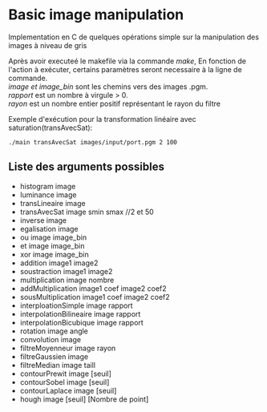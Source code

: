# Basic image manipulation

Implementation en C de quelques opérations simple sur la manipulation des images à niveau de gris

Après avoir executeé le makefile via la commande *make*, En fonction de l'action à exécuter, certains paramètres seront necessaire à la ligne de commande.<br/>
*image et image_bin* sont les chemins vers des images .pgm.<br/>
*rapport* est un nombre à virgule > 0.<br/>
*rayon* est un nombre entier positif représentant le rayon du filtre<br/>

Exemple d'exécution pour la transformation linéaire avec saturation(transAvecSat): <br />

```
./main transAvecSat images/input/port.pgm 2 100
```

<h2>Liste des arguments possibles </h2> 
<ul>
<li>histogram image</li>
<li>luminance image</li>
<li>transLineaire image</li>
<li>transAvecSat image smin smax //2 et 50</li>
<li>inverse image</li>
<li>egalisation image</li>
<li>ou image image_bin</li>
<li>et image image_bin</li>
<li>xor image image_bin</li>
<li>addition image1 image2</li>
<li>soustraction image1 image2</li>
<li>multiplication image nombre</li>
<li>addMultiplication image1 coef image2 coef2</li>
<li>sousMultiplication image1 coef image2 coef2</li>
<li>interploationSimple image rapport</li>
<li>interpolationBilineaire image rapport</li>
<li>interpolationBicubique image rapport</li>
<li>rotation image angle</li>
<li>convolution image</li>
<li>filtreMoyenneur image rayon</li>
<li>filtreGaussien image</li>
<li>filtreMedian image taill</li>
<li>contourPrewit image [seuil]</li>
<li>contourSobel image [seuil]</li>
<li>contourLaplace image [seuil]</li>
<li>hough image [seuil] [Nombre de point]</li>
</ul>
